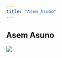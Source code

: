 ```yaml
---
title: "Asem Asuno"
---
```


Asem Asuno
----------


![](/images/stories/manga/tsuiokunosid/persos/asem.jpg)
